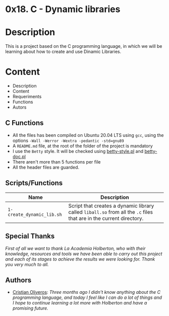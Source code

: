 # 0x18. C -  Dynamic libraries


# Description

This is a project based on the C programming language, in which we will be learning about how to create and use Dinamic Libraries.

# Content

- Description
- Content
- Requeriments
- Functions
- Autors


##  C Functions

-   All the files has  been compiled on Ubuntu 20.04 LTS using  `gcc`, using the options  `-Wall -Werror -Wextra -pedantic -std=gnu89`
-   A  `README.md`  file, at the root of the folder of the project is mandatory
-   I use the  `Betty`  style. It will be checked using  [betty-style.pl](https://github.com/holbertonschool/Betty/blob/master/betty-style.pl "betty-style.pl")  and  [betty-doc.pl](https://github.com/holbertonschool/Betty/blob/master/betty-doc.pl "betty-doc.pl")
-   There aren't more than 5 functions per file
-   All the header files are guarded.

## Scripts/Functions

| Name |         Description         |
|----------------|----------------------------------------------|
|`1-create_dynamic_lib.sh`|Script that creates a dynamic library called `liball.so` from all the `.c` files that are in the current directory.|




## Special Thanks

*First of all we want to thank La Academia Holberton, who with their knowledge, resources and tools we have been able to carry out this project and each of its stages  to achieve the results we were looking for.
Thank you very much to all.*

## Authors
- [Cristian Oliveros](https://github.com/Cr1st14n0l101): *Three months ago I didn't know anything about the C programming language, and today I feel like I can do a lot of things and I hope to continue learning a lot more with Holberton and have a promising future.*